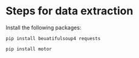 # Steps for data extraction

Install the following packages:
```
pip install beuatifulsoup4 requests
```

```
pip install motor
```
